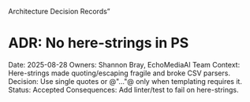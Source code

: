 Architecture Decision Records”

# ADR: No here-strings in PS
Date: 2025-08-28
Owners: Shannon Bray, EchoMediaAI Team
Context: Here-strings made quoting/escaping fragile and broke CSV parsers.
Decision: Use single quotes or @"..."@ only when templating requires it.
Status: Accepted
Consequences: Add linter/test to fail on here-strings.
